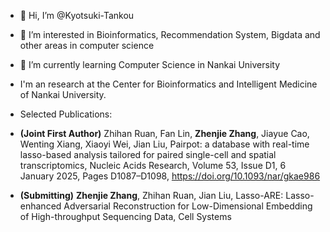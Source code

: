 - 👋 Hi, I’m @Kyotsuki-Tankou
- 👀 I’m interested in Bioinformatics, Recommendation System, Bigdata and other areas in computer science
- 🌱 I’m currently learning Computer Science in Nankai University
- I'm an research at the Center for Bioinformatics and Intelligent Medicine of Nankai University.

- Selected Publications:
- __(Joint First Author)__ Zhihan Ruan, Fan Lin, __Zhenjie Zhang__, Jiayue Cao, Wenting Xiang, Xiaoyi Wei, Jian Liu, Pairpot: a database with real-time lasso-based analysis tailored for paired single-cell and spatial transcriptomics, Nucleic Acids Research, Volume 53, Issue D1, 6 January 2025, Pages D1087–D1098, https://doi.org/10.1093/nar/gkae986
- __(Submitting)__ __Zhenjie Zhang__, Zhihan Ruan, Jian Liu, Lasso-ARE: Lasso-enhanced Adversarial Reconstruction for Low-Dimensional Embedding of High-throughput Sequencing Data, Cell Systems

<!---
Kyotsuki-Tankou/Kyotsuki-Tankou is a ✨ special ✨ repository because its `README.md` (this file) appears on your GitHub profile.
You can click the Preview link to take a look at your changes.
--->
